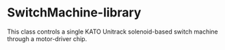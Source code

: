 # SwitchMachine-library
This class controls a single KATO Unitrack solenoid-based switch machine through a motor-driver chip.

